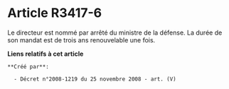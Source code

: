 # Article R3417-6

Le directeur est nommé par arrêté du ministre de la défense. La durée de son mandat est de trois ans renouvelable une fois.

**Liens relatifs à cet article**

	**Créé par**:

	  - Décret n°2008-1219 du 25 novembre 2008 - art. (V)
